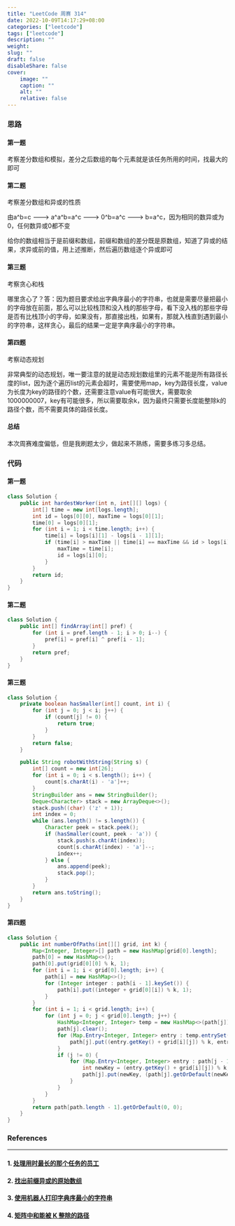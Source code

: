 ```yaml
---
title: "LeetCode 周赛 314"
date: 2022-10-09T14:17:29+08:00
categories: ["leetcode"]
tags: ["leetcode"]
description: ""
weight:
slug: ""
draft: false
disableShare: false
cover:
    image: ""
    caption: ""
    alt: ""
    relative: false
---
```


### 思路

#### 第一题

考察差分数组和模拟，差分之后数组的每个元素就是该任务所用的时间，找最大的即可

#### 第二题

考察差分数组和异或的性质

由a^b=c ---> a^a^b=a^c ---> 0^b=a^c ---> b=a^c，因为相同的数异或为0，任何数异或0都不变

给你的数组相当于是前缀和数组，前缀和数组的差分既是原数组，知道了异或的结果，求异或前的值，用上述推断，然后遍历数组逐个异或即可

#### 第三题

考察贪心和栈

哪里贪心了？答：因为题目要求给出字典序最小的字符串，也就是需要尽量把最小的字母放在前面，那么可以比较栈顶和没入栈的那些字母，看下没入栈的那些字母是否有比栈顶小的字母，如果没有，那直接出栈，如果有，那就入栈直到遇到最小的字符串，这样贪心，最后的结果一定是字典序最小的字符串。

#### 第四题

考察动态规划

非常典型的动态规划，唯一要注意的就是动态规划数组里的元素不能是所有路径长度的list，因为逐个遍历list的元素会超时，需要使用map，key为路径长度，value为长度为key的路径的个数，还需要注意value有可能很大，需要取余1000000007，key有可能很多，所以需要取余k，因为最终只需要长度能整除k的路径个数，而不需要具体的路径长度。

#### 总结

本次周赛难度偏低，但是我刷题太少，做起来不熟练，需要多练习多总结。

### 代码

#### 第一题

```java
class Solution {
    public int hardestWorker(int n, int[][] logs) {
        int[] time = new int[logs.length];
        int id = logs[0][0], maxTime = logs[0][1];
        time[0] = logs[0][1];
        for (int i = 1; i < time.length; i++) {
            time[i] = logs[i][1] - logs[i - 1][1];
            if (time[i] > maxTime || time[i] == maxTime && id > logs[i][0]) {
                maxTime = time[i];
                id = logs[i][0];
            }
        }
        return id;
    }
}
```

#### 第二题

```java
class Solution {
    public int[] findArray(int[] pref) {
        for (int i = pref.length - 1; i > 0; i--) {
            pref[i] = pref[i] ^ pref[i - 1];
        }
        return pref;
    }
}
```

#### 第三题

```java
class Solution {
    private boolean hasSmaller(int[] count, int i) {
        for (int j = 0; j < i; j++) {
            if (count[j] != 0) {
                return true;
            }
        }
        return false;
    }

    public String robotWithString(String s) {
        int[] count = new int[26];
        for (int i = 0; i < s.length(); i++) {
            count[s.charAt(i) - 'a']++;
        }
        StringBuilder ans = new StringBuilder();
        Deque<Character> stack = new ArrayDeque<>();
        stack.push((char) ('z' + 1));
        int index = 0;
        while (ans.length() != s.length()) {
            Character peek = stack.peek();
            if (hasSmaller(count, peek - 'a')) {
                stack.push(s.charAt(index));
                count[s.charAt(index) - 'a']--;
                index++;
            } else {
                ans.append(peek);
                stack.pop();
            }
        }
        return ans.toString();
    }
}
```

#### 第四题

```java
class Solution {
    public int numberOfPaths(int[][] grid, int k) {
        Map<Integer, Integer>[] path = new HashMap[grid[0].length];
        path[0] = new HashMap<>();
        path[0].put(grid[0][0] % k, 1);
        for (int i = 1; i < grid[0].length; i++) {
            path[i] = new HashMap<>();
            for (Integer integer : path[i - 1].keySet()) {
                path[i].put((integer + grid[0][i]) % k, 1);
            }
        }
        for (int i = 1; i < grid.length; i++) {
            for (int j = 0; j < grid[0].length; j++) {
                HashMap<Integer, Integer> temp = new HashMap<>(path[j]);
                path[j].clear();
                for (Map.Entry<Integer, Integer> entry : temp.entrySet()) {
                    path[j].put((entry.getKey() + grid[i][j]) % k, entry.getValue());
                }
                if (j != 0) {
                    for (Map.Entry<Integer, Integer> entry : path[j - 1].entrySet()) {
                        int newKey = (entry.getKey() + grid[i][j]) % k;
                        path[j].put(newKey, (path[j].getOrDefault(newKey, 0) + entry.getValue()) % 1000000007);
                    }
                }
            }
        }
        return path[path.length - 1].getOrDefault(0, 0);
    }
}
```

### References

---

#### 1. [处理用时最长的那个任务的员工](https://leetcode.cn/problems/the-employee-that-worked-on-the-longest-task/)

#### 2. [找出前缀异或的原始数组](https://leetcode.cn/problems/find-the-original-array-of-prefix-xor/)

#### 3. [使用机器人打印字典序最小的字符串](https://leetcode.cn/problems/using-a-robot-to-print-the-lexicographically-smallest-string/)

#### 4. [矩阵中和能被 K 整除的路径](https://leetcode.cn/problems/paths-in-matrix-whose-sum-is-divisible-by-k/)
